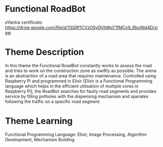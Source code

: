 # Functional RoadBot
eYantra certificate: https://drive.google.com/file/d/13QRf1CVzO5yDVhWpT11MCx9_RboNId4D/view

# Theme Description

In this theme the Functional RoadBot constantly works to assess the road and tries to work on the
construction zone as swiftly as possible. The arena is an abstraction of a road area that requires
maintenance.
Controlled using Raspberry Pi and programmed in Elixir [Elixir is a Functional Programming language
which helps in the efficient utilisation of multiple cores in Raspberry Pi], the RoadBot searches for faulty
road segments and provides service by filling potholes with the dispensing mechanism and operates
following the traffic on a specific road segment.

# Theme Learning

Functional Programming Language: Elixir, Image Processing, Algorithm Development,
Mechanism Building
